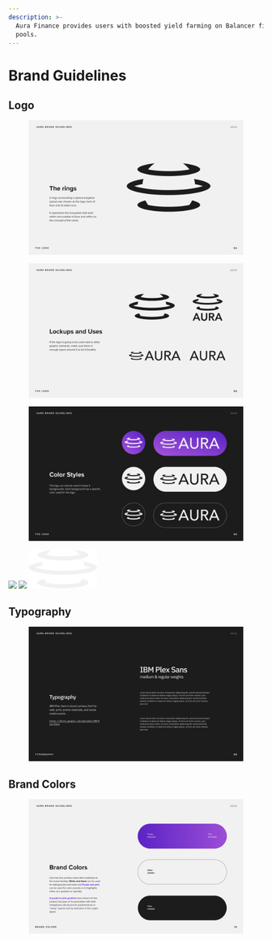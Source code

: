 ```yaml
---
description: >-
  Aura Finance provides users with boosted yield farming on Balancer finance
  pools.
---
```


# Brand Guidelines

## Logo

<figure><img src="../.gitbook/assets/03-the-logo-02.png" alt=""><figcaption></figcaption></figure>

<figure><img src="../.gitbook/assets/03-the-logo-03.png" alt=""><figcaption></figcaption></figure>

<figure><img src="../.gitbook/assets/03-the-logo-04 (1).png" alt=""><figcaption></figcaption></figure>

&#x20;                  ![](../.gitbook/assets/AURA\_ISO\_colors.png)       ![](<../.gitbook/assets/AURA\_ISO\_colors copy (1).png>)      ![](../.gitbook/assets/Union.png)



## Typography

<figure><img src="../.gitbook/assets/04-typography-02.png" alt=""><figcaption></figcaption></figure>

## Brand Colors

<figure><img src="../.gitbook/assets/new.png" alt=""><figcaption></figcaption></figure>

